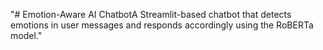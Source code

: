 "# Emotion-Aware AI ChatbotA Streamlit-based chatbot that detects emotions in user messages and responds accordingly using the RoBERTa model." 
